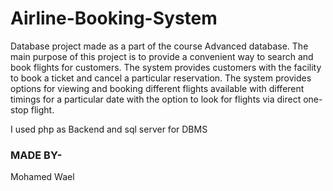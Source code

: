 # Airline-Booking-System
Database project made as a part of the course Advanced database.
The main purpose of this project is to provide a convenient way to search and book flights
for customers. The system provides customers with the facility to book a ticket and cancel a
particular reservation. The system provides options for viewing and booking different
flights available with different timings for a particular date with the option to look for flights
via direct one-stop flight.

I used php as Backend and sql server for DBMS

### MADE BY-
Mohamed Wael
